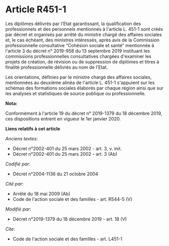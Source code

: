 # Article R451-1

Les diplômes délivrés par l'Etat garantissant, la qualification des professionnels et des personnels mentionnés à l'article
L. 451-1 sont créés par décret et organisés par arrêté du ministre chargé des affaires sociales et, le cas échéant, des
ministres intéressés, après avis de la Commission professionnelle consultative “Cohésion sociale et santé” mentionnée à
l'article 3 du décret n° 2019-958 du 13 septembre 2019 instituant les commissions professionnelles consultatives chargées
d'examiner les projets de création, de révision ou de suppression de diplômes et titres à finalité professionnelle délivrés
au nom de l'Etat.

Les orientations, définies par le ministre chargé des affaires sociales, mentionnées au deuxième alinéa de l'article L. 451-1
s'appuient sur les schémas des formations sociales élaborés par chaque région ainsi que sur les analyses et statistiques de
source publique ou professionnelle.

**Nota:**

Conformément à l'article 19 du décret n° 2019-1379 du 18 décembre 2019, ces dispositions entrent en vigueur le 1er janvier
2020.

**Liens relatifs à cet article**

_Anciens textes_:

  - Décret n°2002-401 du 25 mars 2002 - art. 3, v. init.
  - Décret n°2002-401 du 25 mars 2002 - art. 3 (Ab)

_Codifié par_:

  - Décret n°2004-1136 du 21 octobre 2004

_Cité par_:

  - Arrêté du 18 mai 2009 (Ab)
  - Code de l'action sociale et des familles - art. R544-5 (V)

_Modifié par_:

  - Décret n°2019-1379 du 18 décembre 2019 - art. 18 (V)

_Cite_:

  - Code de l'action sociale et des familles - art. L451-1
